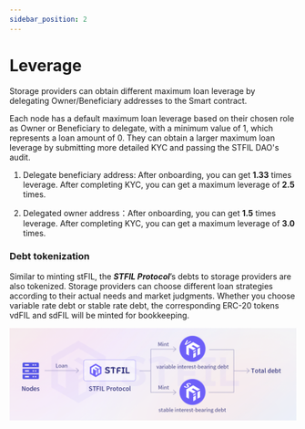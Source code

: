 ```yaml
---
sidebar_position: 2
---
```



#  Leverage

Storage providers can obtain different maximum loan leverage by delegating Owner/Beneficiary addresses to the Smart contract.

Each node has a default maximum loan leverage  based on their chosen role as Owner or Beneficiary to delegate, with a minimum value of 1, which represents a loan amount of 0. They can obtain a larger maximum loan leverage by submitting more detailed KYC and passing the STFIL DAO's audit.

1.  Delegate beneficiary address: After onboarding, you can get **1.33** times leverage. After completing KYC, you can get a maximum leverage of **2.5** times.

2.  Delegated owner address：After onboarding, you can get **1.5** times leverage. After completing KYC, you can get a maximum leverage of **3.0** times.

### Debt tokenization

Similar to minting stFIL, the **_STFIL Protocol_**’s debts to storage providers are also tokenized. Storage providers can choose different loan strategies according to their actual needs and market judgments. Whether you choose variable rate debt or stable rate debt, the corresponding ERC-20 tokens vdFIL and sdFIL will be minted for bookkeeping.

![](../imgs/debt-process.png)
